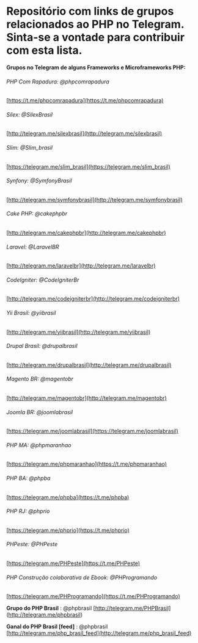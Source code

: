 # Repositório com links de grupos relacionados ao PHP  no Telegram. Sinta-se a vontade para contribuir com esta lista.


 **Grupos no Telegram de alguns Frameworks e Microframeworks PHP:** 

###### PHP Com Rapadura: @phpcomrapadura
[https://t.me/phpcomrapadura](https://t.me/phpcomrapadura)

###### Sílex: @SilexBrasil
[http://telegram.me/silexbrasil](http://telegram.me/silexbrasil)

###### Slim: @Slim_brasil
[https://telegram.me/slim_brasil](https://telegram.me/slim_brasil)


###### Synfony: @SymfonyBrasil
[http://telegram.me/symfonybrasil](http://telegram.me/symfonybrasil)


###### Cake PHP: @cakephpbr
[http://telegram.me/cakephpbr](http://telegram.me/cakephpbr)


###### Laravel: @LaravelBR
[http://telegram.me/laravelbr](http://telegram.me/laravelbr)


###### CodeIgniter: @CodeIgniterBr
[http://telegram.me/codeigniterbr](http://telegram.me/codeigniterbr)



###### Yii Brasil: @yiibrasil
[http://telegram.me/yiibrasil](http://telegram.me/yiibrasil)



###### Drupal Brasil: @drupalbrasil
[http://telegram.me/drupalbrasil](http://telegram.me/drupalbrasil)


###### Magento BR: @magentobr
[http://telegram.me/magentobr](http://telegram.me/magentobr)

###### Joomla BR: @joomlabrasil
[https://telegram.me/joomlabrasil](https://telegram.me/joomlabrasil) 

###### PHP MA: @phpmaranhao
[https://telegram.me/phpmaranhao](https://t.me/phpmaranhao)


###### PHP BA: @phpba
[https://telegram.me/phpba](https://t.me/phpba)

###### PHP RJ: @phprio
[https://telegram.me/phprio](https://t.me/phprio)


###### PHPeste: @PHPeste
[https://telegram.me/PHPeste](https://t.me/PHPeste)

###### PHP Construção colaborativa de Ebook: @PHProgramando
[https://telegram.me/PHProgramando](https://t.me/PHProgramando)

 **Grupo do PHP Brasil** : @phpbrasil 
 [http://telegram.me/PHPBrasil] (http://telegram.me/phpbrasil) 
 
 **Ganal do PHP Brasil [feed]** : @phpbrasil 
 [http://telegram.me/php_brasil_feed](http://telegram.me/php_brasil_feed)
